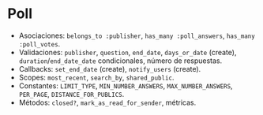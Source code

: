 # Poll

- Asociaciones: `belongs_to :publisher`, `has_many :poll_answers`, `has_many :poll_votes`.
- Validaciones: `publisher`, `question`, `end_date`, `days_or_date` (create), `duration`/`end_date_date` condicionales, número de respuestas.
- Callbacks: `set_end_date` (create), `notify_users` (create).
- Scopes: `most_recent`, `search_by`, `shared_public`.
- Constantes: `LIMIT_TYPE`, `MIN_NUMBER_ANSWERS`, `MAX_NUMBER_ANSWERS`, `PER_PAGE`, `DISTANCE_FOR_PUBLICS`.
- Métodos: `closed?`, `mark_as_read_for_sender`, métricas.
